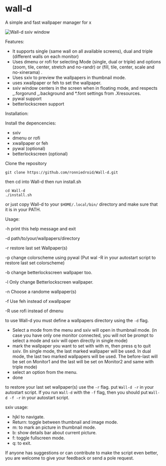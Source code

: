 # wall-d

A simple and fast wallpaper manager for x

![Wall-d sxiv window](Wall-d.png)

Features:

- It supports single (same wall on all available screens), dual and triple (different walls on each monitor)
- Uses dmenu or rofi for selecting Mode (single, dual or triple) and options (zoom, tile, center, stretch and no-randr) or (fill, tile, center, scale and no-xinerama) .
- Uses sxiv to preview the wallpapers in thumbnail mode.
- uses xwallpaper or feh to set the wallpaper.
- sxiv window centers in the screen when in floating mode, and respects _.forgorund _.background and \*.font settings from .Xresources.
- pywal support
- betterlockscreen support

Installation:

Install the depencencies:

- sxiv
- dmenu or rofi
- xwallpaper or feh
- pywal (optional)
- betterlockscreen (optional)

Clone the repository

```shell
git clone https://github.com/ronniedroid/Wall-d.git
```

then cd into Wall-d then run install.sh

```shell
cd Wall-d
./install.sh
```

or just copy Wall-d to your `$HOME/.local/bin/` directory and make sure that it is in your PATH.

Usage:

-h print this help message and exit

-d path/to/your/wallpapers/directory

-r restore last set Wallpaper(s)

-p change colorscheme using pywal (Put wal -R in your autostart script to restore last set colorscheme)

-b change betterlockscreen wallpaper too.

-l Only change Betterlockscreen wallpaper.

-n Choose a randome wallpaper(s)

-f Use feh instead of xwallpaper

-R use rofi instead of dmenu

to use Wall-d you must define a wallpapers directory using the `-d` flag.

- Select a mode from the menu and sxiv will open in thumbnail mode. (in case you have only one monitor connected, you will not be prompt to select a mode and sxiv will open directly in single mode)
- mark the wallpaper you want to set with with m, then press q to quit sxiv. (In single mode, the last marked wallpaper will be used. In dual mode, the last two marked wallpapers will be used. The before-last will be set on Monitor1 and the last will be set on Monitor2 and same with triple mode)
- select an option from the menu.
- done

to restore your last set wallpaper(s) use the `-r` flag. put `Wall-d -r` in your autostart script. If you run `Wall-d` with the `-f` flag, then you should put `Wall-d -f -r` in your autostart script.

sxiv usage:

- hjkl to navigate.
- Return: toggle between thumbnail and image mode.
- m: to mark an picture in thumbnail mode.
- b: show details bar about current picture.
- f: toggle fullscreen mode.
- q: to exit.

If anyone has suggestions or can contribute to make the script even better, you are welcome to give your feedback or send a pole request.
